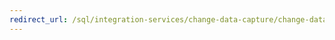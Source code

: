 ```yaml
---
redirect_url: /sql/integration-services/change-data-capture/change-data-capture-ssis?view=sql-server-2014
---
```

